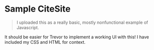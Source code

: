 # Sample CiteSite 
> I uploaded this as a really basic, mostly nonfunctional example of Javascript.

It should be easier for Trevor to implement a working UI with this! I have included my CSS and HTML for context. 
